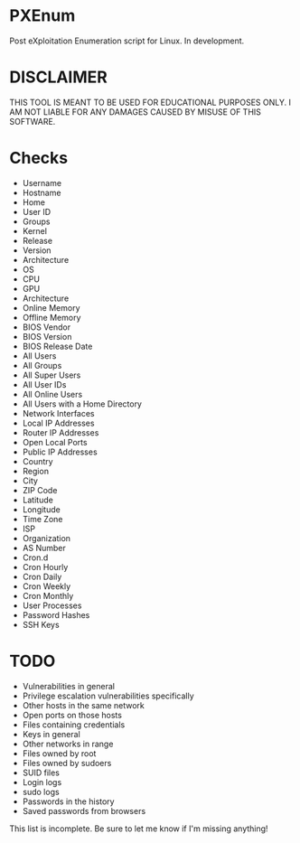 # PXEnum
Post eXploitation Enumeration script for Linux. In development.

# DISCLAIMER
THIS TOOL IS MEANT TO BE USED FOR EDUCATIONAL PURPOSES ONLY.
I AM NOT LIABLE FOR ANY DAMAGES CAUSED BY MISUSE OF THIS SOFTWARE.

# Checks
* Username
* Hostname
* Home
* User ID
* Groups
* Kernel
* Release
* Version
* Architecture
* OS
* CPU
* GPU
* Architecture
* Online Memory
* Offline Memory
* BIOS Vendor
* BIOS Version
* BIOS Release Date
* All Users
* All Groups
* All Super Users
* All User IDs
* All Online Users
* All Users with a Home Directory
* Network Interfaces
* Local IP Addresses
* Router IP Addresses
* Open Local Ports
* Public IP Addresses
* Country
* Region
* City
* ZIP Code
* Latitude
* Longitude
* Time Zone
* ISP
* Organization
* AS Number
* Cron.d
* Cron Hourly
* Cron Daily
* Cron Weekly
* Cron Monthly
* User Processes
* Password Hashes
* SSH Keys

# TODO
* Vulnerabilities in general
* Privilege escalation vulnerabilities specifically
* Other hosts in the same network
* Open ports on those hosts
* Files containing credentials
* Keys in general
* Other networks in range
* Files owned by root
* Files owned by sudoers
* SUID files
* Login logs
* sudo logs
* Passwords in the history
* Saved passwords from browsers

This list is incomplete. Be sure to let me know if I'm missing anything!
